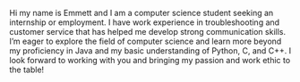 Hi my name is Emmett and I am a computer science student seeking an internship or employment.
I have work experience in troubleshooting and customer service that has helped me develop strong communication skills.
I’m eager to explore the field of computer science and learn more beyond my proficiency in Java and my basic understanding of Python, C, and C++.
I look forward to working with you and bringing my passion and work ethic to the table!

